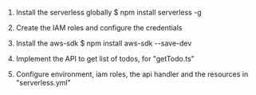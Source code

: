 1. Install the serverless globally
    $ npm install serverless -g 

2. Create the IAM roles and configure the credentials

3. Install the aws-sdk
    $ npm install aws-sdk --save-dev

4. Implement the API to get list of todos, for "getTodo.ts"

5. Configure environment, iam roles, the api handler and the resources in "serverless.yml"